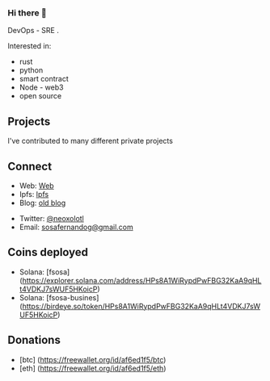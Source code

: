 ### Hi there 👋

DevOps - SRE .

<!--
**neoxolotl/neoxolotl** is a ✨ _special_ ✨ repository because its `README.md` (this file) appears on your GitHub profile.

Here are some ideas to get you started:

- 🔭 I’m currently working on ...
- 🌱 I’m currently learning ...
- 👯 I’m looking to collaborate on ...
- 🤔 I’m looking for help with ...
- 💬 Ask me about ...
- 📫 How to reach me: ...
- 😄 Pronouns: ...
- ⚡ Fun fact: ...
-->


Interested in:

- rust
- python
- smart contract 
- Node - web3 
- open source
 

## Projects

I've contributed to many different private projects 

## Connect

- Web: [Web](https://sosafernando.on.fleek.co/)
- Ipfs: [Ipfs](https://ipfs.fleek.co/ipfs/QmciAUWAQZu71rMeAsMJw7jq1p4hork4fmL5j8Qn7ovP5c/)
- Blog: [old blog](https://fernandososa.blogspot.com/) 
<!-- 
- Linkedin: [linkedin](https://www.linkedin.com/in/fernando-gabriel-sosa-439520a/)
-->
- Twitter: [@neoxolotl](https://twitter.com/neoxolotl)
- Email: sosafernandog@gmail.com


## Coins deployed 
- Solana: [fsosa] (https://explorer.solana.com/address/HPs8A1WiRypdPwFBG32KaA9qHLt4VDKJ7sWUF5HKoicP)
- Solana: [fsosa-busines] (https://birdeye.so/token/HPs8A1WiRypdPwFBG32KaA9qHLt4VDKJ7sWUF5HKoicP)

## Donations


- [btc] (https://freewallet.org/id/af6ed1f5/btc)
- [eth] (https://freewallet.org/id/af6ed1f5/eth)


